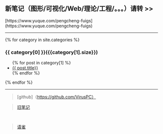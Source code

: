 <!-- Global site tag (gtag.js) - Google Analytics -->
<script async src="https://www.googletagmanager.com/gtag/js?id=G-DE96ZG1N0C"></script>
<script>
  window.dataLayer = window.dataLayer || [];
  function gtag(){dataLayer.push(arguments);}
  gtag('js', new Date());

  gtag('config', 'G-DE96ZG1N0C');
</script>

<h2> 新笔记（图形/可视化/Web/理论/工程/。。。）请转 >>  </h2>[https://www.yuque.com/pengcheng-fuigs](https://www.yuque.com/pengcheng-fuigs)

---

{% for category in site.categories %}
  <h3>{{ category[0] }}({{category[1].size}})</h3>
  <ul>
    {% for post in category[1] %}
      <li>
        <a href="{{site.baseurl}}/{{post.url}}">{{ post.title}}</a>
      </li>
    {% endfor %}
  </ul>
{% endfor %}

---

> [github]（https://github.com/VirusPC）

> [旧笔记](https://github.com/VirusPC/old-notes)
<br/>

> [语雀](https://www.yuque.com/pengcheng-fuigs)


<br/>

